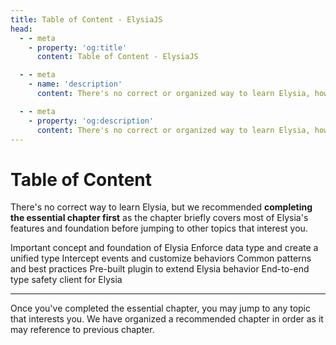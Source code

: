 ```yaml
---
title: Table of Content - ElysiaJS
head:
  - - meta
    - property: 'og:title'
      content: Table of Content - ElysiaJS

  - - meta
    - name: 'description'
      content: There's no correct or organized way to learn Elysia, however, we recommended completing the essential chapter first as the chapter briefly covers most of Elysia's features and foundation before jumping to other topics that interest you. Once you've completed the essential chapter, you may jump to any topic that interests you. However, we recommended following the order of the chapter as it may reference to previous chapter.

  - - meta
    - property: 'og:description'
      content: There's no correct or organized way to learn Elysia, however, we recommended completing the essential chapter first as the chapter briefly covers most of Elysia's features and foundation before jumping to other topics that interest you. Once you've completed the essential chapter, you may jump to any topic that interests you. However, we recommended following the order of the chapter as it may reference to previous chapter.
---
```


<script setup>
    import Card from '../components/nearl/card.vue'
    import Deck from '../components/nearl/card-deck.vue'
</script>

# Table of Content
There's no correct way to learn Elysia, but we recommended **completing the essential chapter first** as the chapter briefly covers most of Elysia's features and foundation before jumping to other topics that interest you.

<Deck>
    <Card title="Essential" href="/essential/route">
        Important concept and foundation of Elysia
    </Card>
    <Card title="Validation" href="/validation/overview">
        Enforce data type and create a unified type
    </Card>
    <Card title="Life Cycle" href="/life-cycle/overview">
        Intercept events and customize behaviors
    </Card>
    <Card title="Patterns" href="/patterns/cookie">
        Common patterns and best practices
    </Card>
    <Card title="Plugin" href="/plugins/overview">
        Pre-built plugin to extend Elysia behavior
    </Card>
    <Card title="Eden" href="/eden/overview">
        End-to-end type safety client for Elysia
    </Card>
</Deck>

---

Once you've completed the essential chapter, you may jump to any topic that interests you. We have organized a recommended chapter in order as it may reference to previous chapter.
